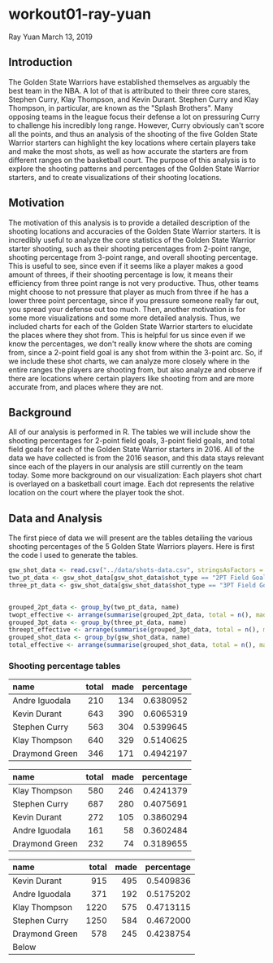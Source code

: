 workout01-ray-yuan
================
Ray Yuan
March 13, 2019

Introduction
------------

The Golden State Warriors have established themselves as arguably the best team in the NBA. A lot of that is attributed to their three core stares, Stephen Curry, Klay Thompson, and Kevin Durant. Stephen Curry and Klay Thompson, in particular, are known as the "Splash Brothers". Many opposing teams in the league focus their defense a lot on pressuring Curry to challenge his incredibly long range. However, Curry obviously can't score all the points, and thus an analysis of the shooting of the five Golden State Warrior starters can highlight the key locations where certain players take and make the most shots, as well as how accurate the starters are from different ranges on the basketball court. The purpose of this analysis is to explore the shooting patterns and percentages of the Golden State Warrior starters, and to create visualizations of their shooting locations.

Motivation
----------

The motivation of this analysis is to provide a detailed description of the shooting locations and accuracies of the Golden State Warrior starters. It is incredibly useful to analyze the core statistics of the Golden State Warrior starter shooting, such as their shooting percentages from 2-point range, shooting percentage from 3-point range, and overall shooting percentage. This is useful to see, since even if it seems like a player makes a good amount of threes, if their shooting percentage is low, it means their efficiency from three point range is not very productive. Thus, other teams might choose to not pressure that player as much from three if he has a lower three point percentage, since if you pressure someone really far out, you spread your defense out too much. Then, another motivation is for some more visualizations and some more detailed analysis. Thus, we included charts for each of the Golden State Warrior starters to elucidate the places where they shot from. This is helpful for us since even if we know the percentages, we don't really know where the shots are coming from, since a 2-point field goal is any shot from within the 3-point arc. So, if we include these shot charts, we can analyze more closely where in the entire ranges the players are shooting from, but also analyze and observe if there are locations where certain players like shooting from and are more accurate from, and places where they are not.

Background
----------

All of our analysis is performed in R. The tables we will include show the shooting percentages for 2-point field goals, 3-point field goals, and total field goals for each of the Golden State Warrior starters in 2016. All of the data we have collected is from the 2016 season, and this data stays relevant since each of the players in our analysis are still currently on the team today. Some more background on our visualization: Each players shot chart is overlayed on a basketball court image. Each dot represents the relative location on the court where the player took the shot.

Data and Analysis
-----------------

The first piece of data we will present are the tables detailing the various shooting percentages of the 5 Golden State Warriors players. Here is first the code I used to generate the tables.

``` r
gsw_shot_data <- read.csv("../data/shots-data.csv", stringsAsFactors = FALSE)
two_pt_data <- gsw_shot_data[gsw_shot_data$shot_type == "2PT Field Goal",]
three_pt_data <- gsw_shot_data[gsw_shot_data$shot_type == "3PT Field Goal",]


grouped_2pt_data <- group_by(two_pt_data, name)
twopt_effective <- arrange(summarise(grouped_2pt_data, total = n(), made = sum(shot_made_flag == "shot_yes"), percentage = made/total), desc(percentage))
grouped_3pt_data <- group_by(three_pt_data, name)
threept_effective <- arrange(summarise(grouped_3pt_data, total = n(), made = sum(shot_made_flag == "shot_yes"), percentage = made/total), desc(percentage))
grouped_shot_data <- group_by(gsw_shot_data, name)
total_effective <- arrange(summarise(grouped_shot_data, total = n(), made = sum(shot_made_flag == "shot_yes"), percentage = made/total), desc(percentage))
```

### Shooting percentage tables

| name           |  total|  made|  percentage|
|:---------------|------:|-----:|-----------:|
| Andre Iguodala |    210|   134|   0.6380952|
| Kevin Durant   |    643|   390|   0.6065319|
| Stephen Curry  |    563|   304|   0.5399645|
| Klay Thompson  |    640|   329|   0.5140625|
| Draymond Green |    346|   171|   0.4942197|

| name           |  total|  made|  percentage|
|:---------------|------:|-----:|-----------:|
| Klay Thompson  |    580|   246|   0.4241379|
| Stephen Curry  |    687|   280|   0.4075691|
| Kevin Durant   |    272|   105|   0.3860294|
| Andre Iguodala |    161|    58|   0.3602484|
| Draymond Green |    232|    74|   0.3189655|

| name           |  total|  made|  percentage|
|:---------------|------:|-----:|-----------:|
| Kevin Durant   |    915|   495|   0.5409836|
| Andre Iguodala |    371|   192|   0.5175202|
| Klay Thompson  |   1220|   575|   0.4713115|
| Stephen Curry  |   1250|   584|   0.4672000|
| Draymond Green |    578|   245|   0.4238754|
| Below          |       |      |            |
